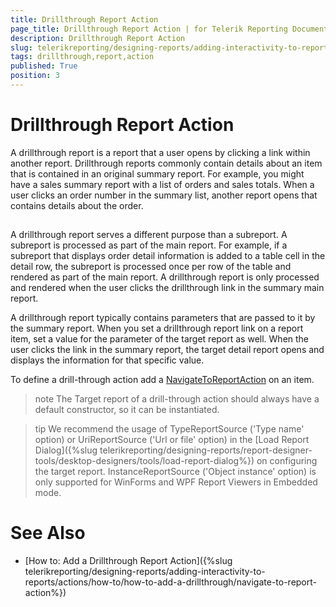 ```yaml
---
title: Drillthrough Report Action
page_title: Drillthrough Report Action | for Telerik Reporting Documentation
description: Drillthrough Report Action
slug: telerikreporting/designing-reports/adding-interactivity-to-reports/actions/drillthrough-report-action
tags: drillthrough,report,action
published: True
position: 3
---
```


# Drillthrough Report Action



A drillthrough report is a report that a user opens by clicking a link within another report.         Drillthrough reports commonly contain details about an item that is contained in an original summary report.         For example, you might have a sales summary report with a list of orders and sales totals. When a user clicks         an order number in the summary list, another report opens that contains details about the order.       

## 

A drillthrough report serves a different purpose than a subreport. A subreport is processed as part of           the main report. For example, if a subreport that displays order detail information is added to a table cell           in the detail row, the subreport is processed once per row of the table and rendered as part of the main report.           A drillthrough report is only processed and rendered when the user clicks the drillthrough link in the summary           main report.         

A drillthrough report typically contains parameters that are passed to it by the summary report. When you           set a drillthrough report link on a report item, set a value for the parameter of the target report as well. When           the user clicks the link in the summary report, the target detail report opens and displays the information for that specific value.         

To define a drill-through action add a [NavigateToReportAction](/reporting/api/Telerik.Reporting.NavigateToReportAction) on an item.         

>note The Target report of a drill-through action should always have a default constructor, so it can be instantiated.


>tip We recommend the usage of TypeReportSource ('Type name' option) or UriReportSource ('Url or file' option)             in the [Load Report Dialog]({%slug telerikreporting/designing-reports/report-designer-tools/desktop-designers/tools/load-report-dialog%}) on configuring the target report.             InstanceReportSource ('Object instance' option) is only supported for WinForms and WPF Report Viewers in Embedded mode.           


# See Also


 * [How to: Add a Drillthrough Report Action]({%slug telerikreporting/designing-reports/adding-interactivity-to-reports/actions/how-to/how-to-add-a-drillthrough/navigate-to-report-action%})
